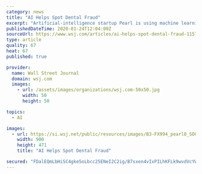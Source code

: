 ```yaml
---
category: news
title: "AI Helps Spot Dental Fraud"
excerpt: "Artificial-intelligence startup Pearl is using machine learning to analyze dental imagery, helping insurers pinpoint whether the same X-ray was used for more than one patient and whether a procedure was necessary."
publishedDateTime: 2020-01-24T12:04:00Z
sourceUrl: https://www.wsj.com/articles/ai-helps-spot-dental-fraud-11579861801
type: article
quality: 67
heat: 67
published: true

provider:
  name: Wall Street Journal
  domain: wsj.com
  images:
    - url: /assets/images/organizations/wsj.com-50x50.jpg
      width: 50
      height: 50

topics:
  - AI

images:
  - url: https://si.wsj.net/public/resources/images/B3-FX994_pearl0_SOC_20200122165919.jpg
    width: 900
    height: 471
    title: "AI Helps Spot Dental Fraud"

secured: "FDalEQmLbHiSC4gke5oLbcc25ENeI2C2ig/B7sxen4vIxPILhKFLk9wvdVcYWLe33ey39rGT/k+rCa/D7x1Gzn6/4pjojYhsivSGg97FqVUmUX8CcSO8USkTboZiksnFdIA6+d5VTlojrOEOjmXrTYQDd0737ZYyodoS2ABHqGc5PHV/6c7p36zVGzpWBjeOf5c1NFtaE0SZn0QC+1k1/SgXtzeZzXwZfT7BHwSgCFjMHDzwYx3p9iRvtXjTtT51Bb/ZTO9VzAhOFRwm1O9MUZtWpWCthf2G96VtJfbHhegxgQpuo3ooTSzuys5Ecfay;e04qPme0RGSymKfJql20Yw=="
---
```


